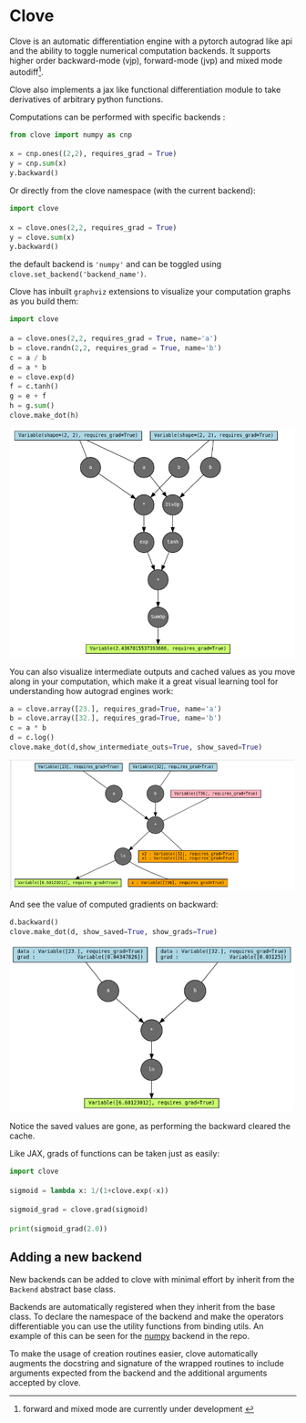 # Clove

Clove is an automatic differentiation engine with a pytorch autograd like api and the ability to toggle numerical computation backends. It supports higher order backward-mode (vjp), forward-mode (jvp) and mixed mode autodiff[^1].

Clove also implements a jax like functional differentiation module to take derivatives of arbitrary python functions.

[^1]: forward and mixed mode are currently under development </font>

Computations can be performed with specific backends :

```py
from clove import numpy as cnp

x = cnp.ones((2,2), requires_grad = True)
y = cnp.sum(x)
y.backward()
```

Or directly from the clove namespace (with the current backend): 

```py
import clove

x = clove.ones(2,2, requires_grad = True)
y = clove.sum(x)
y.backward()
```

the default backend is `'numpy'` and can be toggled using `clove.set_backend('backend_name')`.

Clove has inbuilt `graphviz` extensions to visualize your computation graphs as you build them:

```py
import clove

a = clove.ones(2,2, requires_grad = True, name='a')
b = clove.randn(2,2, requires_grad = True, name='b')
c = a / b
d = a * b
e = clove.exp(d)
f = c.tanh()
g = e + f
h = g.sum()
clove.make_dot(h)
```

<img src = "./images/clove_graphviz.png" width=500>

You can also visualize intermediate outputs and cached values as you move along in your computation, which make it a great visual learning tool for understanding how autograd engines work:

```py
a = clove.array([23.], requires_grad=True, name='a')
b = clove.array([32.], requires_grad=True, name='b')
c = a * b
d = c.log()
clove.make_dot(d,show_intermediate_outs=True, show_saved=True)
```

<img src = "./images/clove_inter_cache.png" width=500>

And see the value of computed gradients on backward:

```py
d.backward()
clove.make_dot(d, show_saved=True, show_grads=True)
```

<img src = "./images/clove_backward.png" width=500>


Notice the saved values are gone, as performing the backward cleared the cache.


Like JAX, grads of functions can be taken just as easily:

```py
import clove

sigmoid = lambda x: 1/(1+clove.exp(-x))

sigmoid_grad = clove.grad(sigmoid)

print(sigmoid_grad(2.0))
```

## Adding a new backend

New backends can be added to clove with minimal effort by inherit from the `Backend` abstract base class.

Backends are automatically registered when they inherit from the base class. To declare the namespace
of the backend and make the operators differentiable you can use the utility functions from binding utils.
An example of this can be seen for the [numpy](https://github.com/kumarshreshtha/clove/blob/main/clove/backends/numpy.py) backend in the repo.

To make the usage of creation routines easier, clove automatically augments the docstring and signature of the wrapped routines to include arguments expected from the backend and the additional arguments accepted by clove.
